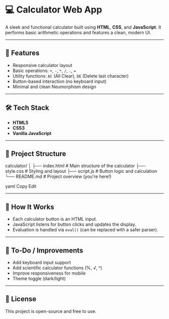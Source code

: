 # 💻 Calculator Web App

A sleek and functional calculator built using **HTML**, **CSS**, and **JavaScript**. It performs basic arithmetic operations and features a clean, modern UI.

---

## 🚀 Features

- Responsive calculator layout
- Basic operations: `+`, `-`, `*`, `/`, `.`, `=`
- Utility functions: `AC` (All Clear), `DE` (Delete last character)
- Button-based interaction (no keyboard input)
- Minimal and clean Neumorphism design

---

## 🛠️ Tech Stack

- **HTML5**
- **CSS3**
- **Vanilla JavaScript**

---

## 📂 Project Structure

calculator/
│
├── index.html # Main structure of the calculator
├── style.css # Styling and layout
├── script.js # Button logic and calculation
└── README.md # Project overview (you're here!)

yaml
Copy
Edit

---

## 🔧 How It Works

- Each calculator button is an HTML input.
- JavaScript listens for button clicks and updates the display.
- Evaluation is handled via `eval()` (can be replaced with a safer parser).

---

## 📌 To-Do / Improvements

- Add keyboard input support
- Add scientific calculator functions (%, √, ^)
- Improve responsiveness for mobile
- Theme toggle (dark/light)

---

## 📜 License

This project is open-source and free to use.